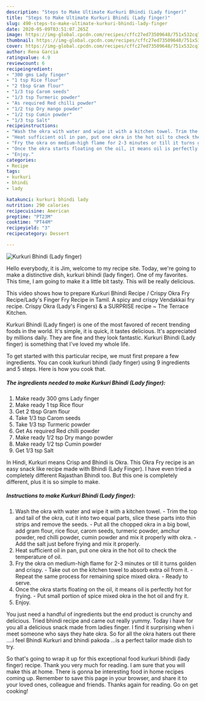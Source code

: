 ```yaml
---
description: "Steps to Make Ultimate Kurkuri Bhindi (Lady finger)"
title: "Steps to Make Ultimate Kurkuri Bhindi (Lady finger)"
slug: 490-steps-to-make-ultimate-kurkuri-bhindi-lady-finger
date: 2020-05-09T03:51:07.265Z
image: https://img-global.cpcdn.com/recipes/cffc27ed73509648/751x532cq70/kurkuri-bhindi-lady-finger-recipe-main-photo.jpg
thumbnail: https://img-global.cpcdn.com/recipes/cffc27ed73509648/751x532cq70/kurkuri-bhindi-lady-finger-recipe-main-photo.jpg
cover: https://img-global.cpcdn.com/recipes/cffc27ed73509648/751x532cq70/kurkuri-bhindi-lady-finger-recipe-main-photo.jpg
author: Rena Garcia
ratingvalue: 4.9
reviewcount: 6
recipeingredient:
- "300 gms Lady finger"
- "1 tsp Rice flour"
- "2 tbsp Gram flour"
- "1/3 tsp Carom seeds"
- "1/3 tsp Turmeric powder"
- "As required Red chilli powder"
- "1/2 tsp Dry mango powder"
- "1/2 tsp Cumin powder"
- "1/3 tsp Salt"
recipeinstructions:
- "Wash the okra with water and wipe it with a kitchen towel. Trim the top and tail of the okra, cut it into two equal parts, slice these parts into thin strips and remove the seeds. Put all the chopped okra in a big bowl, add gram flour, rice flour, carom seeds, turmeric powder, amchur powder, red chilli powder, cumin powder and mix it properly with okra. Add the salt just before frying and mix it properly."
- "Heat sufficient oil in pan, put one okra in the hot oil to check the temperature of oil."
- "Fry the okra on medium-high flame for 2-3 minutes or till it turns golden and crispy. Take out on the kitchen towel to absorb extra oil from it. Repeat the same process for remaining spice mixed okra. Ready to serve."
- "Once the okra starts floating on the oil, it means oil is perfectly hot for frying. Put small portion of spice mixed okra in the hot oil and fry it."
- "Enjoy."
categories:
- Recipe
tags:
- kurkuri
- bhindi
- lady

katakunci: kurkuri bhindi lady 
nutrition: 290 calories
recipecuisine: American
preptime: "PT23M"
cooktime: "PT44M"
recipeyield: "3"
recipecategory: Dessert

---
```



![Kurkuri Bhindi (Lady finger)](https://img-global.cpcdn.com/recipes/cffc27ed73509648/751x532cq70/kurkuri-bhindi-lady-finger-recipe-main-photo.jpg)

Hello everybody, it is Jim, welcome to my recipe site. Today, we're going to make a distinctive dish, kurkuri bhindi (lady finger). One of my favorites. This time, I am going to make it a little bit tasty. This will be really delicious.

This video shows how to prepare Kurkuri Bhindi Recipe / Crispy Okra Fry Recipe/Lady&#39;s Finger Fry Recipe in Tamil. A spicy and crispy Vendakkai fry recipe. Crispy Okra (Lady&#39;s Fingers) &amp; a SURPRISE recipe ~ The Terrace Kitchen.

Kurkuri Bhindi (Lady finger) is one of the most favored of recent trending foods in the world. It's simple, it is quick, it tastes delicious. It's appreciated by millions daily. They are fine and they look fantastic. Kurkuri Bhindi (Lady finger) is something that I've loved my whole life.


To get started with this particular recipe, we must first prepare a few ingredients. You can cook kurkuri bhindi (lady finger) using 9 ingredients and 5 steps. Here is how you cook that.

<!--inarticleads1-->

##### The ingredients needed to make Kurkuri Bhindi (Lady finger):

1. Make ready 300 gms Lady finger
1. Make ready 1 tsp Rice flour
1. Get 2 tbsp Gram flour
1. Take 1/3 tsp Carom seeds
1. Take 1/3 tsp Turmeric powder
1. Get As required Red chilli powder
1. Make ready 1/2 tsp Dry mango powder
1. Make ready 1/2 tsp Cumin powder
1. Get 1/3 tsp Salt


In Hindi, Kurkuri means Crisp and Bhindi is Okra. This Okra Fry recipe is an easy snack like recipe made with Bhindi (Lady Finger). I have even tried a completely different Rajasthan Bhindi too. But this one is completely different, plus it is so simple to make. 

<!--inarticleads2-->

##### Instructions to make Kurkuri Bhindi (Lady finger):

1. Wash the okra with water and wipe it with a kitchen towel. - Trim the top and tail of the okra, cut it into two equal parts, slice these parts into thin strips and remove the seeds. - Put all the chopped okra in a big bowl, add gram flour, rice flour, carom seeds, turmeric powder, amchur powder, red chilli powder, cumin powder and mix it properly with okra. - Add the salt just before frying and mix it properly.
1. Heat sufficient oil in pan, put one okra in the hot oil to check the temperature of oil.
1. Fry the okra on medium-high flame for 2-3 minutes or till it turns golden and crispy. - Take out on the kitchen towel to absorb extra oil from it. - Repeat the same process for remaining spice mixed okra. - Ready to serve.
1. Once the okra starts floating on the oil, it means oil is perfectly hot for frying. - Put small portion of spice mixed okra in the hot oil and fry it.
1. Enjoy.


You just need a handful of ingredients but the end product is crunchy and delicious. Tried bhindi recipe and came out really yummy. Today i have for you all a delicious snack made from ladies finger. I find it surprising when i meet someone who says they hate okra. So for all the okra haters out there ….i feel Bhindi Kurkuri and bhindi pakoda …is a perfect tailor made dish to try. 

So that's going to wrap it up for this exceptional food kurkuri bhindi (lady finger) recipe. Thank you very much for reading. I am sure that you will make this at home. There is gonna be interesting food in home recipes coming up. Remember to save this page in your browser, and share it to your loved ones, colleague and friends. Thanks again for reading. Go on get cooking!
